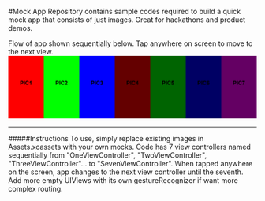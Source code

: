 #Mock App
Repository contains sample codes required to build a quick mock app that consists of just images. Great for hackathons and product demos.

Flow of app shown sequentially below. Tap anywhere on screen to move to the next view.
![Rainbow](https://github.com/Cloudilly/Images/blob/master/hack.jpg)

---

#####Instructions
To use, simply replace existing images in Assets.xcassets with your own mocks. Code has 7 view controllers named sequentially from "OneViewController", "TwoViewController", "ThreeViewController"... to "SevenViewController". When tapped anywhere on the screen, app changes to the next view controller until the seventh. Add more empty UIViews with its own gestureRecognizer if want more complex routing.
